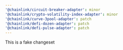 ```yaml
---
'@chainlink/circuit-breaker-adapter': minor
'@chainlink/crypto-volatility-index-adapter': minor
'@chainlink/curve-3pool-adapter': patch
'@chainlink/defi-dozen-adapter': patch
'@chainlink/defi-pulse-adapter': patch
---
```


This is a fake changeset
